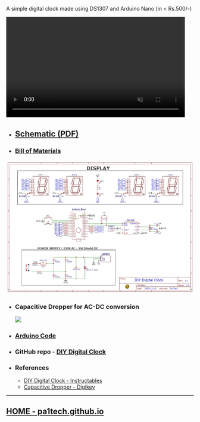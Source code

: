 <head>
	<meta property="twitter:card" content="summary" />
	<meta property="twitter:title" content="DIY Digital Clock" />
	<meta property="twitter:image" content="https://pa1tech.github.io/DIY-Digital-Clock/media/photo2.jpg" />
	<meta property="twitter:site" content="https://pa1tech.github.io/DIY-Digital-Clock/" />	
	<meta property="twitter:description" content="Simple digital clock in Rs.500" />
</head>

A simple digital clock made using DS1307 and Arduino Nano (in < Rs.500/-)

<video muted width="480" height="270" controls="true" allowfullscreen="true">
    <source src="media/video.mp4" type="video/mp4">
</video>

* ## <a href="https://pa1tech.github.io/DIY-Digital-Clock/schematic.pdf" target="_blank">Schematic (PDF)</a>
* ### <a href="https://pa1tech.github.io/DIY-Digital-Clock/BoM.html" target="_blank">Bill of Materials</a>

![Schematic](schematic.jpg "Clock")

* ### Capacitive Dropper for AC-DC conversion

	<img src="https://pa1tech.github.io/DIY-Digital-Clock/media/power.jpg" />

* ### [Arduino Code](https://github.com/pa1tech/DIY-Digital-Clock/tree/main/Arduino%20Code)
* ### GitHub repo - [DIY Digital Clock](https://github.com/pa1tech/DIY-Digital-Clock)

* ### References
	* <a href="https://www.instructables.com/id/DIY-Digital-Clock-With-7-Segment-LED-Display/" target="_blank">DIY Digital Clock - Instructables</a>
	* <a href="https://www.digikey.it/en/maker/projects/capacitive-dropper/965d2328b35e43079e4eb99cf717137f" target="_blank">Capacitive Dropper - Digikey</a>

***

## [HOME - pa1tech.github.io](https://pa1tech.github.io/)
